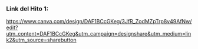 
### Link del Hito 1: 

https://www.canva.com/design/DAF1BCcGKeg/3JfR_ZodMZpTrp8v49AfNw/edit?utm_content=DAF1BCcGKeg&utm_campaign=designshare&utm_medium=link2&utm_source=sharebutton


